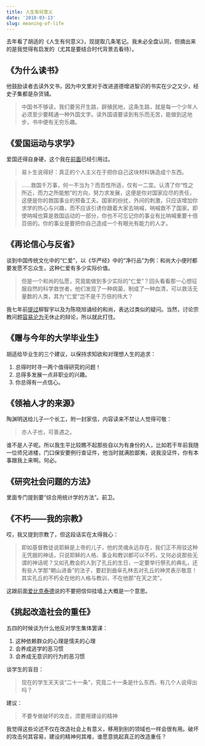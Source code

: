 ```yaml
---
title: 人生有何意义
date: '2018-03-13'
slug: meaning-of-life
---
```


去年看了胡适的《人生有何意义》，现提取几条笔记。我未必全盘认同，但摘出来的是我觉得有启发的（尤其是要结合时代背景去看待）。

## 《为什么读书》

他鼓励读者去读外文书，因为中文里对于改进道德增进智识的书实在少之又少，经史子集都是杂货铺。

> 中国书不够读，我们要另开生路，辟殖民地，这条生路，就是每一个少年人必须至少要精通一种外国文字。读外国语要读到有乐而无苦，能做到这地步，书中便有无穷乐趣。

## 《爱国运动与求学》

爱国还得自身硬，这个我在[前面](/cn/2017/08/political-correct-diversity/)已经引用过。

> 易卜生说得好：真正的个人主义在于把你自己这块材料铸造成个东西。

> ……救国千万事，何一不当为？而吾性所适，仅有一二宜。认清了你“性之所近，而力之所能勉”的方向，努力求发展，这便是你对国家应尽的责任，这便是你的救国事业的预备工夫。国家的纷扰，外间的刺激，只应该增加你求学的热心与兴趣，而不应该引诱你跟着大家去呐喊，呐喊救不了国家。即使呐喊也算是救国运动的一部分，你也不可忘记你的事业有比呐喊重要十倍百倍的。你的事业是要把你自己造成一个有眼光有能力的人才。

## 《再论信心与反省》

谈到中国传统文化中的“仁爱”，以《华严经》中的“净行品”为例：和尚大小便时都要发愿不忘众生，这种仁爱有多少实际价值。

> 但是一个和尚的弘愿，究竟能做到多少实际的“仁爱”？回头看看那一心想征服自然的科学救世者，他们发现了一种病菌，制成了一种血清，可以救活无量数的人类，其为“仁爱”岂不是千万倍的伟大？

我七年前[提过](/cn/2011/07/subtle-mind-to-great-waves/)柳智宇以及为陈晓旭诵经的和尚，表达过类似的疑问。当然，讨论宗教问题[容易沦为](/cn/2018/03/identity/)无休止的辩论，所以就此打住。

## 《赠与今年的大学毕业生》

胡适给毕业生的三个建议，以保持求知欲和对理想人生的追求：

1. 总得时时寻一两个值得研究的问题！
1. 总得多发展一点非职业的兴趣。
1. 你总得有一点信心。


## 《领袖人才的来源》

陶渊明送给儿子一个长工，附一封家信，内容读来不禁让人觉得可敬：

> 亦人子也，可善遇之。

谁不是人子呢。所以我生平比较瞧不起那些自以为有身份的人，比如若干年前我随一位师兄进楼，门口保安要例行查证件，他当时就满脸鄙夷，说我没证件，你有本事跟我上来啊。何必。

## 《研究社会问题的方法》

里面专门提到要“综合用统计学的方法”。前卫。

## 《不朽——我的宗教》

哎，我又提到宗教了，但这段话实在太得我心：

> 即如基督教徒说耶稣是上帝的儿子，他的灵魂永远存在，我们正不用驳这种无凭据的神话，只说耶稣的人格、事业和教训都可以不朽，又何必说那些无谓的神话呢？又如孔教会的人到了孔丘的生日，一定要举行祭孔的典礼，还有些人学那“朝山进香”的法子，要赶到曲阜孔林去对孔丘的神灵表示敬意！其实孔丘的不朽全在他的人格与教训，不在他那“在天之灵”。

这跟前面[爱比克泰德](/cn/2017/11/epictetus/)说的不要把信仰挂墙上大概是一个意思。

## 《挑起改造社会的重任》

五四的时候谈为什么他反对学生集体罢课：

1. 这种依赖群众的心理是懦夫的心理
1. 会养成逃学的恶习惯
1. 会养成无意识的行为的恶习惯

谈学生的盲目：

> 现在的学生天天谈“二十一条”，究竟二十一条是什么东西，有几个人说得出吗？

建议：

> 不要专做破坏的攻击，须要用建设的精神

我觉得这些论述不仅在改造社会上有意义，移用到别的领域也一样会很有用。破坏的攻击何其容易，建设的精神何其难，谁愿意挑起真正的改造重任？
